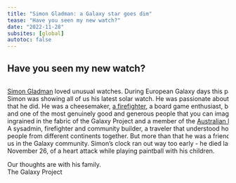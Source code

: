 ```yaml
---
title: "Simon Gladman: a Galaxy star goes dim"
tease: "Have you seen my new watch?"
date: "2022-11-28"
subsites: [global]
autotoc: false
---
```


## Have you seen my new watch?


 <div style="width: 100%; overflow: hidden;">
     <div style="width: 600px; float: left;">

[Simon Gladman](/blog/2018-12-cotm-simon-gladman/) loved unusual watches. During European Galaxy days this past October Simon was showing all of us his latest solar watch.
He was passionate about everything that he did. He was a cheesemaker, [a firefighter](https://www.topinfoguide.com/death-obituary/simon-gladman-obituary-news-in-loving-memory-of-simon-gladman-from-wyndham-vale-fire-brigade/), a board game enthusiast, beloved father and one of
the most genuinely good and generous people that you can imagine.
He was ingrained in the fabric of the Galaxy Project and a member of the [Australian Biocommons](https://www.biocommons.org.au/news/simon-gladman).
A sysadmin, firefighter and community builder, a traveler that understood how to bring people from different continents together.
But more than that he was a friend to many of us in the Galaxy community. Simon’s clock ran out way too early - he died last Saturday,
November 26, of a heart attack while playing paintball with his children.

Our thoughts are with his family.</br>
The Galaxy Project

</div>
<div style="margin-left: 620px;">

<img src="/images/photos/simon_gladman.jpg" alt="Simon Gladman is sitting on a couch, he looks absolutely happy as can be, staring into the camera and giving a thumbs up. He has salt and pepper hair and a scruffy grey beard that look like he hasn't slept in a few days. He is wearing his firetruck red indiana galaxy community conference shirt." width="300"/>
</div>
</div>

